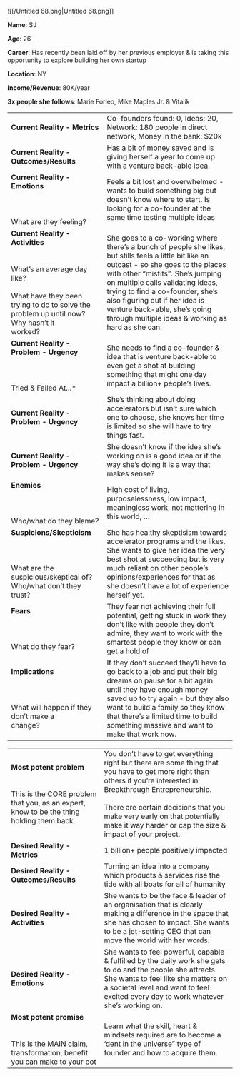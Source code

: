 ![[/Untitled 68.png|Untitled 68.png]]

**Name**: SJ

**Age**: 26

**Career**: Has recently been laid off by her previous employer & is taking this opportunity to explore building her own startup

**Location**: NY

**Income/Revenue**: 80K/year

**3x people she follows**: Marie Forleo, Mike Maples Jr. & Vitalik

  

|   |   |
|---|---|
|**Current Reality - Metrics**|Co-founders found: 0, Ideas: 20, Network: 180 people in direct network, Money in the bank: $20k|
|**Current Reality - Outcomes/Results**|Has a bit of money saved and is giving herself a year to come up with a venture back-able idea.|
|**Current Reality - Emotions**  <br>  <br>  <br>  <br>What are they feeling?|Feels a bit lost and overwhelmed - wants to build something big but doesn’t know where to start. Is looking for a co-founder at the same time testing multiple ideas|
|**Current Reality - Activities**  <br>  <br>  <br>What’s an average day like?  <br>  <br>What have they been trying to do to solve the problem up until now? Why hasn’t it  <br>worked?|She goes to a co-working where there’s a bunch of people she likes, but stills feels a little bit like an outcast - so she goes to the places with other “misfits”. She’s jumping on multiple calls validating ideas, trying to find a co-founder, she’s also figuring out if her idea is venture back-able, she’s going through multiple ideas & working as hard as she can.|
|**Current Reality - Problem - Urgency**  <br>  <br>  <br>  <br>Tried & Failed At...*|She needs to find a co-founder & idea that is venture back-able to even get a shot at building something that might one day impact a billion+ people’s lives.|
|**Current Reality - Problem - Urgency**|She’s thinking about doing accelerators but isn’t sure which one to choose, she knows her time is limited so she will have to try things fast.|
|**Current Reality - Problem - Urgency**|She doesn’t know if the idea she’s working on is a good idea or if the way she’s doing it is a way that makes sense?|
|**Enemies**  <br>  <br>  <br>  <br>Who/what do they blame?|High cost of living, purposelessness, low impact, meaningless work, not mattering in this world, …|
|**Suspicions/Skepticism**  <br>  <br>  <br>  <br>What are the suspicious/skeptical of?  <br>Who/what don’t they trust?|She has healthy skeptisism towards accelerator programs and the likes. She wants to give her idea the very best shot at succeeding but is very much reliant on other people’s opinions/experiences for that as she doesn’t have a lot of experience herself yet.|
|**Fears**  <br>  <br>  <br>  <br>What do they fear?|They fear not achieving their full potential, getting stuck in work they don’t like with people they don’t admire, they want to work with the smartest people they know or can get a hold of|
|**Implications**  <br>  <br>  <br>  <br>What will happen if they don’t make a  <br>change?|If they don’t succeed they’ll have to go back to a job and put their big dreams on pause for a bit again until they have enough money saved up to try again - but they also want to build a family so they know that there’s a limited time to build something massive and want to make that work now.|

|   |   |
|---|---|
|**Most potent problem**  <br>  <br>  <br>This is the CORE problem that you, as an expert, know to be the thing holding them back.|You don’t have to get everything right but there are some thing that you have to get more right than others if you’re interested in Breakthrough Entrepreneurship.  <br>  <br>There are certain decisions that you make very early on that potentially make it way harder or cap the size & impact of your project.|
|**Desired Reality - Metrics**|1 billion+ people positively impacted|
|**Desired Reality - Outcomes/Results**|Turning an idea into a company which products & services rise the tide with all boats for all of humanity|
|**Desired Reality - Activities**|She wants to be the face & leader of an organisation that is clearly making a difference in the space that she has chosen to impact. She wants to be a jet-setting CEO that can move the world with her words.|
|**Desired Reality - Emotions**|She wants to feel powerful, capable & fulfilled by the daily work she gets to do and the people she attracts. She wants to feel like she matters on a societal level and want to feel excited every day to work whatever she’s working on.|
|**Most potent promise**  <br>  <br>  <br>This is the MAIN claim, transformation, benefit you can make to your pot|Learn what the skill, heart & mindsets required are to become a ‘dent in the universe” type of founder and how to acquire them.|